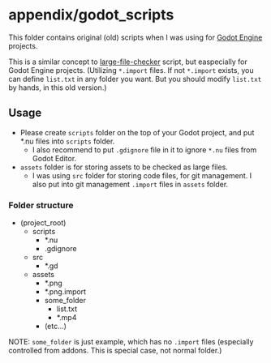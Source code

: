 # appendix/godot_scripts

This folder contains original (old) scripts when I was using for [Godot Engine](https://godotengine.org/) projects.

This is a similar concept to [large-file-checker](../../scripts/large-file-checker) script, but easpecially for Godot Engine projects. (Utilizing `*.import` files. If not `*.import` exists, you can define `list.txt` in any folder you want. But you should modify `list.txt` by hands, in this old version.)

## Usage

- Please create `scripts` folder on the top of your Godot project, and put *.nu files into `scripts` folder.
  - I also recommend to put `.gdignore` file in it to ignore `*.nu` files from Godot Editor. 
- `assets` folder is for storing assets to be checked as large files.
  - I was using `src` folder for storing code files, for git management. I also put into git management `.import` files in `assets` folder.

### Folder structure

- (project_root)
    - scripts
        - *.nu
        - .gdignore
    - src
        - *.gd
    - assets
        - *.png
        - *.png.import
        - some_folder
          - list.txt
          - *.mp4
        - (etc...)

NOTE: `some_folder` is just example, which has no `.import` files (especially controlled from addons. This is special case, not normal folder.)
